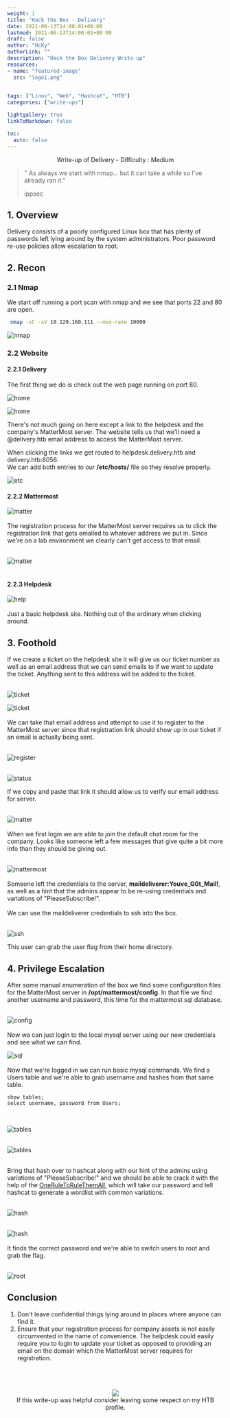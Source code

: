 ```yaml
---
weight: 1
title: "Hack the Box - Delivery"
date: 2021-06-13T14:00:01+08:00
lastmod: 2021-06-13T14:00:01+08:00
draft: false
author: "HcKy"
authorLink: ""
description: "Hack the Box Delivery Write-up"
resources:
- name: "featured-image"
  src: "logo1.png"

  
tags: ["Linux", "Web", "Hashcat", "HTB"]
categories: ["write-ups"]

lightgallery: true
linkToMarkdown: false

toc:
  auto: false
---
```


<div style="text-align:center">Write-up of Delivery - Difficulty : Medium </div>

<!--more-->

>" As always we start with nmap... but it can take a while so I've already ran it."
>
>ippsec

## 1. Overview

Delivery consists of a poorly configured Linux box that has plenty of passwords left lying around by the system administrators. Poor password re-use policies allow escalation to root.  

## 2. Recon

### 2.1 Nmap
We start off running a port scan with nmap and we see that ports 22 and 80 are open.


``` bash 
 nmap -sC -sV 10.129.160.111 --min-rate 10000
```

![nmap](nmap.png)


### 2.2 Website
#### 2.2.1 Delivery

The first thing we do is check out the web page running on port 80.  

![home](website1.png)  

![home](website1-2.png)  

There's not much going on here except a link to the helpdesk and the company's MatterMost server. The website tells us that we'll need a @delivery.htb email address to access the MatterMost server.  

When clicking the links we get routed to helpdesk.delivery.htb and delivery.htb:8056.  
We can add both entries to our **/etc/hosts/** file so they resolve properly.  

![etc](etchost2.png)

#### 2.2.2 Mattermost

![matter](mattermost1.png)  
<br>
The registration process for the MatterMost server requires us to click the registration link that gets emailed to whatever address we put in. Since we're on a lab environment we clearly can't get access to that email.  
<br>

![matter](register1.png)  
<br>
#### 2.2.3 Helpdesk

![help](helpdesk.png)  
<br>
Just a basic helpdesk site. Nothing out of the ordinary when clicking around.  

## 3. Foothold

If we create a ticket on the helpdesk site it will give us our ticket number as well as an email address that we can send emails to if we want to update the ticket. Anything sent to this address will be added to the ticket.  
<br>

![ticket](ticket1.png)  

![ticket](ticket2.png)  
<br>
We can take that email address and attempt to use it to register to the MatterMost server since that registration link should show up in our ticket if an email is actually being sent.  
<br>

![register](status1.png)  
<br>

![status](status2.png)  

If we copy and paste that link it should allow us to verify our email address for server.  
<br> 

![matter](verify.png)  
<br>
When we first login we are able to join the default chat room for the company. Looks like someone left a few messages that give quite a bit more info than they should be giving out.  
<br>

![mattermost](chat1.png)  
<br>
Someone left the credentials to the server, **maildeliverer:Youve_G0t_Mail!**, as well as a hint that the admins appear to be re-using credentials and variations of "PleaseSubscribe!".  
<br>
We can use the maildeliverer credentials to ssh into the box.  
<br>

![ssh](ssh1.png)  

This user can grab the user flag from their home directory.  


## 4. Privilege Escalation

After some manual enumeration of the box we find some configuration files for the MatterMost server in **/opt/mattermost/config**. In that file we find another username and password, this time for the mattermost sql database.  
<br>

![config](config.png)  
<br>
Now we can just login to the local mysql server using our new credentials and see what we can find.  


![sql](mariadb.png)  
<br>
Now that we're logged in we can run basic mysql commands. We find a Users table and we're able to grab username and hashes from that same table.  
```
show tables;
select username, password from Users;
```
<br>


![tables](tables1.png)  
<br>

![tables](tables2.png)  
<br>

Bring that hash over to hashcat along with our hint of the admins using variations of "PleaseSubscribe!" and we should be able to crack it with the help of the [OneRuleToRuleThemAll](https://github.com/NotSoSecure/password_cracking_rules), which will take our password and tell hashcat to generate a wordlist with common variations.  
<br>

![hash](hashcat1.png)  
<br>

![hash](hash2.png)  
<br>
It finds the correct password and we're able to switch users to root and grab the flag.  
<br>

![root](root.png)  


## Conclusion

1. Don't leave confidential things lying around in places where anyone can find it. 
2. Ensure that your registration process for company assets is not easily circumvented in the name of convenience. The helpdesk could easily require you to login to update your ticket as opposed to providing an email on the domain which the MatterMost server requires for registration.  

<br>
<br>
<br>

<div style="text-align:center"><a href="https://www.hackthebox.eu/home/users/profile/190484"><img src="https://www.hackthebox.eu/badge/image/190484"></a></div>
<div style="text-align:center">If this write-up was helpful consider leaving some respect on my HTB profile.</div>
